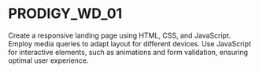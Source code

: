 # PRODIGY_WD_01
Create a responsive landing page using HTML, CSS, and JavaScript. Employ media queries to adapt layout for different devices. Use JavaScript for interactive elements, such as animations and form validation, ensuring optimal user experience.

